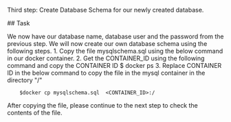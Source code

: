 Third step: Create Database Schema for our newly created database. 

## Task

We now have our database name, database user and the password from the previous step.
We will now create our own database schema using the following steps.
	1. Copy the file mysqlschema.sql using the below command in our docker container.
	2. Get the CONTAINER_ID using the following command and copy the CONTAINER ID
		$ docker ps
	3. Replace CONTAINER ID in the below command to copy the file in the mysql container in the directory "/"

		$docker cp mysqlschema.sql  <CONTAINER_ID>:/


After copying the file, please continue to the next step to check the contents of the file.
